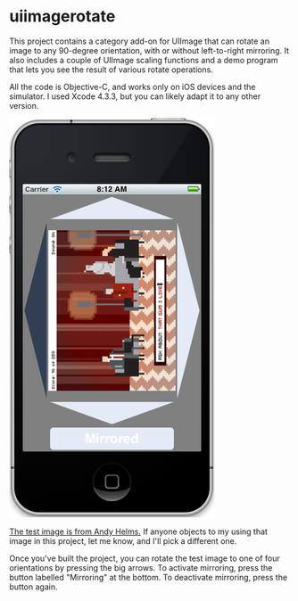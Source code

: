 uiimagerotate
=============

This project contains a category add-on for UIImage that can rotate an image to any 90-degree orientation, with or without left-to-right mirroring. It also includes a couple of UIImage scaling functions and a demo program that lets you see the result of various rotate operations.

All the code is Objective-C, and works only on iOS devices and the simulator. I used Xcode 4.3.3, but you can likely adapt it to any other version.

![screenshot](https://github.com/allenbrunson/uiimagerotate/blob/master/screenshots/screenshot.png)

[The test image is from Andy Helms.](http://oktotally.tumblr.com/post/4551286929/lets-rock) If anyone objects to my using that image in this project, let me know, and I'll pick a different one.

Once you've built the project, you can rotate the test image to one of four orientations by pressing the big arrows. To activate mirroring, press the button labelled "Mirroring" at the bottom. To deactivate mirroring, press the button again.
